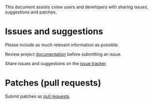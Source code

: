 This document assists cview users and developers with sharing issues,
suggestions and patches.

# Issues and suggestions

Please include as much relevant information as possible.

Review project [documentation](https://docs.rocket9labs.com/github.com/malivvan/vv/pkg/cui)
before submitting an issue.

Share issues and suggestions on the [issue tracker](https://github.com/malivvan/vv/pkg/cui/issues).

# Patches (pull requests)

Submit patches as [pull requests](https://github.com/malivvan/vv/pkg/cui/pulls).
